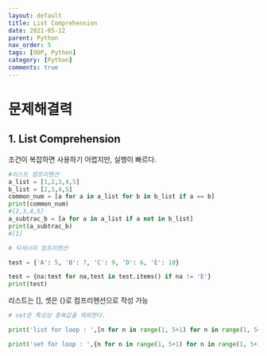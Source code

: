 ```yaml
---
layout: default
title: List Comprehension
date: 2021-05-12
parent: Python
nav_order: 5
tags: [OOP, Python]
category: [Python]
comments: true
---
```




# 문제해결력

## 1. List Comprehension
조건이 복잡하면 사용하기 어렵지만, 실행이 빠르다.

```python
#리스트 컴프리헨션
a_list = [1,2,3,4,5]
b_list = [2,3,4,5]
common_num = [a for a in a_list for b in b_list if a == b]
print(common_num)
#[2,3,4,5]
a_subtrac_b = [a for a in a_list if a not in b_list]
print(a_subtrac_b)
#[1]
```



```python
# 딕셔너리 컴프리헨션

test = {'A': 5, 'B': 7, 'C': 9, 'D': 6, 'E': 10} 

test = {na:test for na,test in test.items() if na != 'E'}
print(test)
```
리스트는 [], 셋은 {}로 컴프리헨션으로 작성 가능
```python
# set은 특성상 중복값을 제외한다.

print('list for loop : ',[n for n in range(1, 5+1) for n in range(1, 5+1)])

print('set for loop : ',{n for n in range(1, 5+1) for n in range(1, 5+1)})
```


